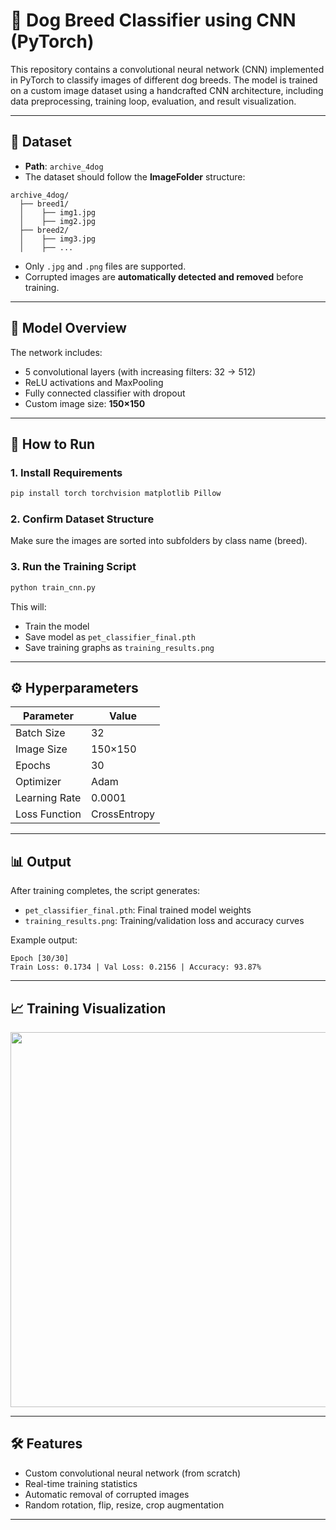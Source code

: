 

# 🐾 Dog Breed Classifier using CNN (PyTorch)

This repository contains a convolutional neural network (CNN) implemented in PyTorch to classify images of different dog breeds. The model is trained on a custom image dataset using a handcrafted CNN architecture, including data preprocessing, training loop, evaluation, and result visualization.

---

## 📁 Dataset

* **Path**: `archive_4dog`
* The dataset should follow the **ImageFolder** structure:

```
archive_4dog/
  ├── breed1/
  │    ├── img1.jpg
  │    ├── img2.jpg
  ├── breed2/
  │    ├── img3.jpg
  │    ├── ...
```

* Only `.jpg` and `.png` files are supported.
* Corrupted images are **automatically detected and removed** before training.

---

## 🧠 Model Overview

The network includes:

* 5 convolutional layers (with increasing filters: 32 → 512)
* ReLU activations and MaxPooling
* Fully connected classifier with dropout
* Custom image size: **150×150**

---

## 🚀 How to Run

### 1. Install Requirements

```bash
pip install torch torchvision matplotlib Pillow
```

### 2. Confirm Dataset Structure

Make sure the images are sorted into subfolders by class name (breed).

### 3. Run the Training Script

```bash
python train_cnn.py
```

This will:

* Train the model
* Save model as `pet_classifier_final.pth`
* Save training graphs as `training_results.png`

---

## ⚙️ Hyperparameters

| Parameter     | Value        |
| ------------- | ------------ |
| Batch Size    | 32           |
| Image Size    | 150×150      |
| Epochs        | 30           |
| Optimizer     | Adam         |
| Learning Rate | 0.0001       |
| Loss Function | CrossEntropy |

---

## 📊 Output

After training completes, the script generates:

* `pet_classifier_final.pth`: Final trained model weights
* `training_results.png`: Training/validation loss and accuracy curves

Example output:

```
Epoch [30/30]
Train Loss: 0.1734 | Val Loss: 0.2156 | Accuracy: 93.87%
```

---

## 📈 Training Visualization

<img src="training_results.png" width="600"/>

---

## 🛠 Features

* Custom convolutional neural network (from scratch)
* Real-time training statistics
* Automatic removal of corrupted images
* Random rotation, flip, resize, crop augmentation

---


